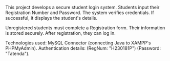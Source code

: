 This project develops a secure student login system. Students input their Registration Number and Password. The system verifies credentials. If successful, it displays the student's details.

Unregistered students must complete a Registration form. Their information is stored securely. After registration, they can log in.

Technologies used: MySQL Connector (connecting Java to XAMPP's PHPMyAdmin). Authentication details: (RegNum: "H230181P") (Password: "Tatenda").
